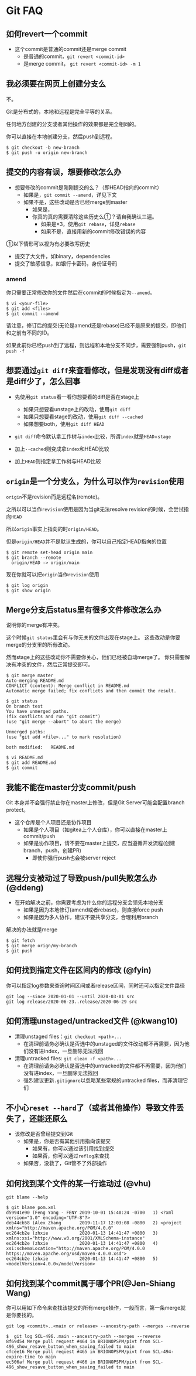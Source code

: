 # Git FAQ

## 如何revert一个commit

- 这个commit是普通的commit还是merge commit
    - 是普通的commit，`git revert <commit-id>`
    - 是merge commit， `git revert <commit-id> -m 1`

## 我必须要在网页上创建分支么

不。

Git是分布式的，本地和远程是完全平等的关系。

任何地方创建的分支或者其他操作的效果都是完全相同的。

你可以直接在本地创建分支，然后push到远程。

```
$ git checkout -b new-branch
$ git push -u origin new-branch
```

## 提交的内容有误，想要修改怎么办

- 想要修改的commit是刚刚提交的么？（即HEAD指向的commit）
    - 如果是，`git commit --amend`，详见下文
    - 如果不是，这些改动是否已经merge到master
        - 如果是，
        - 你真的真的需要清除这些历史么①？请自我确认三遍。
            - 如果是*3，使用`git rebase`，详见`rebase`
            - 如果不是，直接用新的commit修改错误的内容

①以下情形可以视为有必要改写历史

- 提交了大文件，如binary，dependencies
- 提交了敏感信息，如银行卡密码，身份证号码

### amend

你只需要正常修改你的文件然后在commit的时候指定为`--amend`。

```
$ vi <your-file>
$ git add <files>
$ git commit --amend
```

请注意，修订后的提交(无论是amend还是rebase)已经不是原来的提交，即他们和之前有不同的ID。

如果此前你已经push到了远程，则远程和本地分支不同步，需要强制push，`git push -f`

## 想要通过`git diff`来查看修改，但是发现没有diff或者是diff少了，怎么回事

- 先使用`git status`看一看你想要看的diff是否在stage上
    - 如果只想要看unstage上的改动，使用`git diff`
    - 如果只想要看stage的改动，使用`git diff --cached`
    - 如果想要both，使用`git diff HEAD`

- `git diff`命令默认拿工作树与`index`比较，所谓`index`就是`HEAD`+`stage`
- 加上`--cached`则变成拿`index`和HEAD比较
- 加上`HEAD`则指定拿工作树与HEAD比较

## `origin`是一个分支么，为什么可以作为`revision`使用

`origin`不是revision而是远程名(remote)。

之所以可以当作`revision`使用是因为当git无法resolve revision的时候，会尝试指向`HEAD`

所以`origin`事实上指向的时`origin/HEAD`。

但是`origin/HEAD`并不是默认生成的，你可以自己指定HEAD指向的位置

```
$ git remote set-head origin main
$ git branch --remote
  origin/HEAD -> origin/main
```

现在你就可以把`origin`当作`revision`使用

```
$ git log origin
$ git show origin
```

## Merge分支后status里有很多文件修改怎么办

说明你的merge有冲突。

这个时候`git status`里会有与你无关的文件出现在stage上。
这些改动是你要merge的分支里的所有改动。

然而stage上的这些改动你不需要你关心，他们已经被自动merge了。
你只需要解决有冲突的文件，然后正常提交即可。

```
$ git merge master
Auto-merging README.md
CONFLICT (content): Merge conflict in README.md
Automatic merge failed; fix conflicts and then commit the result.

$ git status
On branch test
You have unmerged paths.
(fix conflicts and run "git commit")
(use "git merge --abort" to abort the merge)

Unmerged paths:
(use "git add <file>..." to mark resolution)

both modified:   README.md

$ vi README.md
$ git add README.md
$ git commit
```

## 我能不能在master分支commit/push

Git 本身并不会强行禁止你在master上修改，但是Git Server可能会配置branch protect。

- 这个仓库是个人项目还是协作项目
    - 如果是个人项目（如gitea上个人仓库），你可以直接在master上commit/push
    - 如果是协作项目，请不要在master上提交，应当遵循开发流程(创建branch，push，创建PR)
        - 即使你强行push也会被server reject

## 远程分支被动过了导致push/pull失败怎么办 (@ddeng)

- 在开始解决之前，你需要考虑为什么你的远程分支会领先本地分支
    - 如果是因为本地修订(amend或者rebase)，则直接force push
    - 如果是因为多人协作，建议不要共享分支，合理利用branch

解决的办法就是merge

```
$ git fetch
$ git merge orign/my-branch
$ git push
```

## 如何找到指定文件在区间内的修改 (@fyin)

你可以指定log参数来查询时间区间或者release区间，同时还可以指定文件路径

```
git log --since 2020-01-01 --until 2020-03-01 src
git log release/2020-06-23..release/2020-06-29 src
```

## 如何清理unstaged/untracked文件 (@kwang10)

- 清理unstaged files：`git checkout <path>...`
    - 在清理前请务必确认是否选中的unstaged的文件改动都不再需要，因为他们没有进index，一旦删除无法找回
- 清理untracked files: `git clean -f <path>...`
    - 在清理前请务必确认是否选中的untracked的文件都不再需要，因为他们没有进index，一旦删除无法找回
    - 强烈建议更新`.gitignore`以忽略某些常规的untracked files，而非清理它们

## 不小心`reset --hard`了（或者其他操作）导致文件丢失了，还能还原么

- 该修改是否曾经提交到Git
    - 如果是，你是否有其他引用指向该提交
        - 如果有，你可以通过该引用找到提交
        - 如果否，你可以通过`reflog`来查找
    - 如果否，没救了，Git管不了外部操作
    
## 如何找到某个文件的某一行谁动过 (@vhu)

`git blame --help`

```
$ git blame pom.xml
d59941e90 (Feng Yang - FENY 2019-10-01 15:40:24 -0700   1) <?xml version="1.0" encoding="UTF-8"?>
deb44cb58 (Alex Zhang       2019-11-17 12:03:08 -0800   2) <project xmlns="http://maven.apache.org/POM/4.0.0"
ec264cb2e (zhxie            2020-01-13 14:41:47 +0800   3)          xmlns:xsi="http://www.w3.org/2001/XMLSchema-instance"
ec264cb2e (zhxie            2020-01-13 14:41:47 +0800   4)          xsi:schemaLocation="http://maven.apache.org/POM/4.0.0 https://maven.apache.org/xsd/maven-4.0.0.xsd">
ec264cb2e (zhxie            2020-01-13 14:41:47 +0800   5)     <modelVersion>4.0.0</modelVersion>
```

## 如何找到某个commit属于哪个PR(@Jen-Shiang Wang)

你可以用如下命令来查找该提交的所有merge操作，一般而言，第一条merge就是你要找的。

`git log <commit>..<main or release> --ancestry-path --merges --reverse`

```
$  git log SCL-496..main --ancestry-path --merges --reverse
8f69d54 Merge pull request #464 in BRIONOPSPM/pivt from SCL-496_show_resave_button_when_saving_failed to main
cfcee16 Merge pull request #465 in BRIONOPSPM/pivt from SCL-494-expire-time to main
ec506af Merge pull request #466 in BRIONOPSPM/pivt from SCL-496_show_resave_button_when_saving_failed to main
```